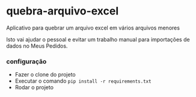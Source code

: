 # quebra-arquivo-excel
Aplicativo para quebrar um arquivo excel em vários arquivos menores

Isto vai ajudar o pessoal e evitar um trabalho manual para importações de dados no Meus Pedidos.

### configuração

- Fazer o clone do projeto
- Executar o comando `pip install -r requirements.txt`
- Rodar o projeto
